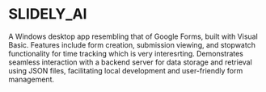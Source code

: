 # SLIDELY_AI
A Windows desktop app resembling that of Google Forms, built with Visual Basic. Features include form creation, submission viewing, and stopwatch functionality for time tracking which is very interesrting. Demonstrates seamless interaction with a backend server for data storage and retrieval using JSON files, facilitating local development and user-friendly form management.
